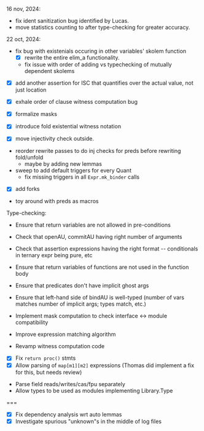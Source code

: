 16 nov, 2024:
- fix ident sanitization bug identified by Lucas.
- move statistics counting to after type-checking for greater accuracy.

22 oct, 2024:
- fix bug with existenials occuring in other variables' skolem function
    + [x] rewrite the entire elim_a functionality.
    + fix issue with order of adding vs typechecking of mutually dependent skolems
- [x] add another assertion for ISC that quantifies over the actual value, not just location
- [x] exhale order of clause witness computation bug

- [x] formalize masks
- [x] introduce fold existential witness notation

- [x] move injectivity check outside.
- reorder rewrite passes to do inj checks for preds before rewriting fold/unfold
    + maybe by adding new lemmas
- sweep to add default triggers for every Quant
    + fix missing triggers in all `Expr.mk_binder` calls

- [x] add forks
- toy around with preds as macros



Type-checking:
  - Ensure that return variables are not allowed in pre-conditions
  - Check that openAU, commitAU having right number of arguments
  - Check that assertion expressions having the right format -- conditionals in ternary expr being pure, etc
  - Ensure that return variables of functions are not used in the function body
  - Ensure that predicates don't have implicit ghost args
  - Ensure that left-hand side of bindAU is well-typed (number of vars matches number of implicit args; types match, etc.) 

- Implement mask computation to check interface <-> module compatibility
- Improve expression matching algorithm
- Revamp witness computation code

- [x] Fix `return proc()` stmts
- [x] Allow parsing of `map[m1][m2]` expressions
    (Thomas did implement a fix for this, but needs review)

- Parse field reads/writes/cas/fpu separately
- Allow types to be used as modules implementing Library.Type



===

- [x] Fix dependency analysis wrt auto lemmas
- [x] Investigate spurious "unknown"s in the middle of log files